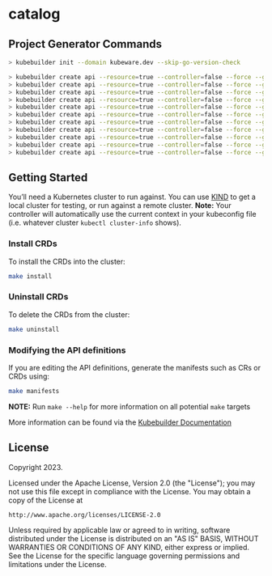 # catalog

## Project Generator Commands

```bash
> kubebuilder init --domain kubeware.dev --skip-go-version-check

> kubebuilder create api --resource=true --controller=false --force --group catalog --version v1alpha1 --kind ElasticsearchBinding
> kubebuilder create api --resource=true --controller=false --force --group catalog --version v1alpha1 --kind KafkaBinding
> kubebuilder create api --resource=true --controller=false --force --group catalog --version v1alpha1 --kind MariaDBBinding
> kubebuilder create api --resource=true --controller=false --force --group catalog --version v1alpha1 --kind MemcachedBinding
> kubebuilder create api --resource=true --controller=false --force --group catalog --version v1alpha1 --kind MongoDBBinding
> kubebuilder create api --resource=true --controller=false --force --group catalog --version v1alpha1 --kind MySQLBinding
> kubebuilder create api --resource=true --controller=false --force --group catalog --version v1alpha1 --kind PerconaXtraDBBinding
> kubebuilder create api --resource=true --controller=false --force --group catalog --version v1alpha1 --kind PgBouncerBinding
> kubebuilder create api --resource=true --controller=false --force --group catalog --version v1alpha1 --kind PostgresBinding
> kubebuilder create api --resource=true --controller=false --force --group catalog --version v1alpha1 --kind ProxySQLBinding
> kubebuilder create api --resource=true --controller=false --force --group catalog --version v1alpha1 --kind RedisBinding
```

## Getting Started
You’ll need a Kubernetes cluster to run against. You can use [KIND](https://sigs.k8s.io/kind) to get a local cluster for testing, or run against a remote cluster.
**Note:** Your controller will automatically use the current context in your kubeconfig file (i.e. whatever cluster `kubectl cluster-info` shows).

### Install CRDs
To install the CRDs into the cluster:

```sh
make install
```

### Uninstall CRDs
To delete the CRDs from the cluster:

```sh
make uninstall
```

### Modifying the API definitions
If you are editing the API definitions, generate the manifests such as CRs or CRDs using:

```sh
make manifests
```

**NOTE:** Run `make --help` for more information on all potential `make` targets

More information can be found via the [Kubebuilder Documentation](https://book.kubebuilder.io/introduction.html)

## License

Copyright 2023.

Licensed under the Apache License, Version 2.0 (the "License");
you may not use this file except in compliance with the License.
You may obtain a copy of the License at

    http://www.apache.org/licenses/LICENSE-2.0

Unless required by applicable law or agreed to in writing, software
distributed under the License is distributed on an "AS IS" BASIS,
WITHOUT WARRANTIES OR CONDITIONS OF ANY KIND, either express or implied.
See the License for the specific language governing permissions and
limitations under the License.

